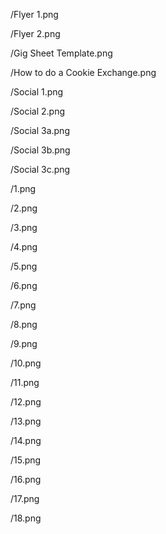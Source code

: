 /Flyer 1.png

/Flyer 2.png

/Gig Sheet Template.png

/How to do a  Cookie Exchange.png

/Social 1.png

/Social 2.png

/Social 3a.png

/Social 3b.png

/Social 3c.png

/1.png

/2.png

/3.png

/4.png

/5.png

/6.png

/7.png

/8.png

/9.png

/10.png

/11.png

/12.png

/13.png

/14.png

/15.png

/16.png

/17.png

/18.png

